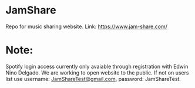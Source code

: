 # JamShare

Repo for music sharing website.
Link: https://www.jam-share.com/

# Note:

Spotify login access currently only avaiable through registration with Edwin Nino Delgado.
We are working to open website to the public. If not on users list use username:
JamShareTest@gmail.com, password: JamShareTest.
